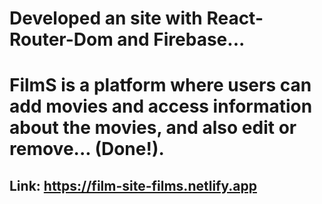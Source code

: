 # Developed an site with React-Router-Dom and Firebase...
# FilmS is a platform where users can add movies and access information about the movies, and also edit or remove... (Done!).
## Link: https://film-site-films.netlify.app
